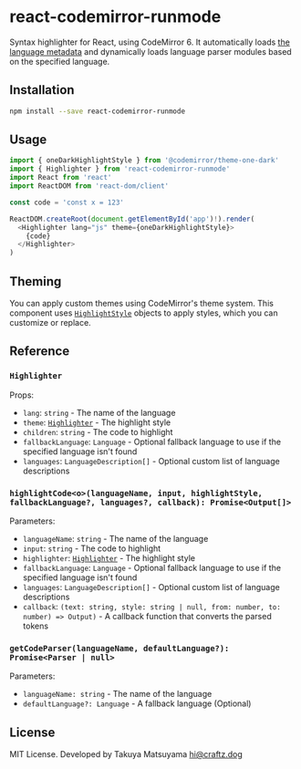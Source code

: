 # react-codemirror-runmode

Syntax highlighter for React, using CodeMirror 6.
It automatically loads [the language metadata](https://github.com/codemirror/language-data) and dynamically loads language parser modules based on the specified language.

## Installation

```sh
npm install --save react-codemirror-runmode
```

## Usage

```javascript
import { oneDarkHighlightStyle } from '@codemirror/theme-one-dark'
import { Highlighter } from 'react-codemirror-runmode'
import React from 'react'
import ReactDOM from 'react-dom/client'

const code = 'const x = 123'

ReactDOM.createRoot(document.getElementById('app')!).render(
  <Highlighter lang="js" theme={oneDarkHighlightStyle}>
    {code}
  </Highlighter>
)
```

## Theming

You can apply custom themes using CodeMirror's theme system. This component uses [`HighlightStyle`](https://codemirror.net/docs/ref#language.HighlightStyle) objects to apply styles, which you can customize or replace.

## Reference

### `Highlighter`

Props:

- `lang`: `string` - The name of the language
- `theme`: [`Highlighter`](https://lezer.codemirror.net/docs/ref/#highlight.Highlighter) - The highlight style
- `children`: `string` - The code to highlight
- `fallbackLanguage`: `Language` - Optional fallback language to use if the specified language isn't found
- `languages`: `LanguageDescription[]` - Optional custom list of language descriptions

### `highlightCode<o>(languageName, input, highlightStyle, fallbackLanguage?, languages?, callback): Promise<Output[]>`

Parameters:

- `languageName`: `string` - The name of the language
- `input`: `string` - The code to highlight
- `highlighter`: [`Highlighter`](https://lezer.codemirror.net/docs/ref/#highlight.Highlighter) - The highlight style
- `fallbackLanguage`: `Language` - Optional fallback language to use if the specified language isn't found
- `languages`: `LanguageDescription[]` - Optional custom list of language descriptions
- `callback`: `(text: string, style: string | null, from: number, to: number) => Output)` - A callback function that converts the parsed tokens

### `getCodeParser(languageName, defaultLanguage?): Promise<Parser | null>`

Parameters:

- `languageName: string` - The name of the language
- `defaultLanguage?: Language` - A fallback language (Optional)

## License

MIT License. Developed by Takuya Matsuyama <hi@craftz.dog>